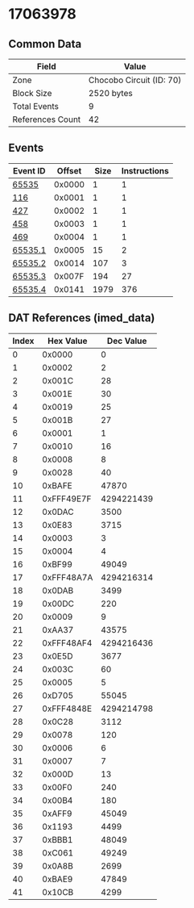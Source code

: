 # 17063978

## Common Data

| Field            | Value                    |
|------------------|--------------------------|
| Zone             | Chocobo Circuit (ID: 70) |
| Block Size       | 2520 bytes               |
| Total Events     | 9                        |
| References Count | 42                       |

## Events

| Event ID                | Offset   |   Size |   Instructions |
|-------------------------|----------|--------|----------------|
| [65535](./65535.md)     | 0x0000   |      1 |              1 |
| [116](./116.md)         | 0x0001   |      1 |              1 |
| [427](./427.md)         | 0x0002   |      1 |              1 |
| [458](./458.md)         | 0x0003   |      1 |              1 |
| [469](./469.md)         | 0x0004   |      1 |              1 |
| [65535.1](./65535.1.md) | 0x0005   |     15 |              2 |
| [65535.2](./65535.2.md) | 0x0014   |    107 |              3 |
| [65535.3](./65535.3.md) | 0x007F   |    194 |             27 |
| [65535.4](./65535.4.md) | 0x0141   |   1979 |            376 |

## DAT References (imed_data)

|   Index | Hex Value   |   Dec Value |
|---------|-------------|-------------|
|       0 | 0x0000      |           0 |
|       1 | 0x0002      |           2 |
|       2 | 0x001C      |          28 |
|       3 | 0x001E      |          30 |
|       4 | 0x0019      |          25 |
|       5 | 0x001B      |          27 |
|       6 | 0x0001      |           1 |
|       7 | 0x0010      |          16 |
|       8 | 0x0008      |           8 |
|       9 | 0x0028      |          40 |
|      10 | 0xBAFE      |       47870 |
|      11 | 0xFFF49E7F  |  4294221439 |
|      12 | 0x0DAC      |        3500 |
|      13 | 0x0E83      |        3715 |
|      14 | 0x0003      |           3 |
|      15 | 0x0004      |           4 |
|      16 | 0xBF99      |       49049 |
|      17 | 0xFFF48A7A  |  4294216314 |
|      18 | 0x0DAB      |        3499 |
|      19 | 0x00DC      |         220 |
|      20 | 0x0009      |           9 |
|      21 | 0xAA37      |       43575 |
|      22 | 0xFFF48AF4  |  4294216436 |
|      23 | 0x0E5D      |        3677 |
|      24 | 0x003C      |          60 |
|      25 | 0x0005      |           5 |
|      26 | 0xD705      |       55045 |
|      27 | 0xFFF4848E  |  4294214798 |
|      28 | 0x0C28      |        3112 |
|      29 | 0x0078      |         120 |
|      30 | 0x0006      |           6 |
|      31 | 0x0007      |           7 |
|      32 | 0x000D      |          13 |
|      33 | 0x00F0      |         240 |
|      34 | 0x00B4      |         180 |
|      35 | 0xAFF9      |       45049 |
|      36 | 0x1193      |        4499 |
|      37 | 0xBBB1      |       48049 |
|      38 | 0xC061      |       49249 |
|      39 | 0x0A8B      |        2699 |
|      40 | 0xBAE9      |       47849 |
|      41 | 0x10CB      |        4299 |
